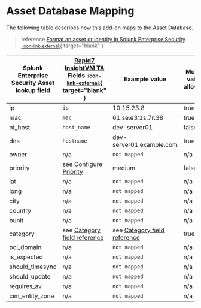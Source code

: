 # Asset Database Mapping

The following table describes how this add-on maps to the Asset Database.

> reference [Format an asset or identity in Splunk Enterprise Security <small>:icon-link-external:</small>](https://docs.splunk.com/Documentation/ES/latest/Admin/Formatassetoridentitylist#Asset_lookup_header){ target="blank" }

Splunk Enterprise Security Asset lookup field | [Rapid7 InsightVM TA Fields <small>:icon-link-external:</small>](https://splunkbase.splunk.com/app/5097){ target="blank" } | Example value | Multi-value allowed
--- | --- | --- | ---
ip | `ip` | 10.15.23.8 | true
mac | `mac` | 61:se:e3:1s:7r:38 | true
nt_host | `host_name` | dev-server01 | false
dns | `hostname` | dev-server01.example.com | true
owner | n/a | `not mapped` | n/a
priority | see [Configure Priority](../configure/priority.md) | medium | false
lat | n/a | `not mapped` | n/a
long | n/a | `not mapped` | n/a
city | n/a | `not mapped` | n/a
country | n/a | `not mapped` | n/a
bunit | n/a | `not mapped` | n/a
category | see [Category field reference](category.md) | see [Category field reference](category.md) | true
pci_domain | n/a | `not mapped` | n/a
is_expected | n/a | `not mapped` | n/a
should_timesync | n/a | `not mapped` | n/a
should_update | n/a | `not mapped` | n/a
requires_av | n/a | `not mapped` | n/a
cim_entity_zone | n/a | `not mapped` | n/a
